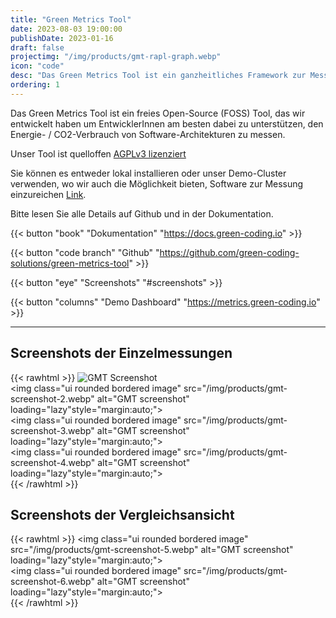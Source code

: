 ```yaml
---
title: "Green Metrics Tool"
date: 2023-08-03 19:00:00
publishDate: 2023-01-16
draft: false
projectimg: "/img/products/gmt-rapl-graph.webp"
icon: "code"
desc: "Das Green Metrics Tool ist ein ganzheitliches Framework zur Messung des Energie- / CO2-Verbrauchs Ihrer Anwendung."
ordering: 1
---
```


Das Green Metrics Tool ist ein freies Open-Source (FOSS) Tool, das wir entwickelt haben um EntwicklerInnen am besten dabei zu unterstützen, den Energie- / CO2-Verbrauch von Software-Architekturen zu messen.

Unser Tool ist quelloffen [AGPLv3 lizenziert](https://github.com/green-coding-solutions/green-metrics-tool/blob/main/LICENSE)

Sie können es entweder lokal installieren oder unser Demo-Cluster verwenden, wo wir auch die Möglichkeit bieten, Software zur Messung einzureichen [Link](https://metrics.green-coding.io/request.html).

Bitte lesen Sie alle Details auf Github und in der Dokumentation.

{{< button "book" "Dokumentation" "https://docs.green-coding.io" >}}

{{< button "code branch" "Github" "https://github.com/green-coding-solutions/green-metrics-tool" >}}

{{< button "eye" "Screenshots" "#screenshots" >}}

{{< button "columns" "Demo Dashboard" "https://metrics.green-coding.io" >}}

---

## Screenshots der Einzelmessungen

{{< rawhtml >}}
<img id="screenshots" class="ui rounded bordered image" src="/img/products/gmt-screenshot-1.webp" alt="GMT Screenshot" loading="lazy" style="margin:auto;">
<br>
<img class="ui rounded bordered image" src="/img/products/gmt-screenshot-2.webp" alt="GMT screenshot" loading="lazy"style="margin:auto;">
<br>
<img class="ui rounded bordered image" src="/img/products/gmt-screenshot-3.webp" alt="GMT screenshot" loading="lazy"style="margin:auto;">
<br>
<img class="ui rounded bordered image" src="/img/products/gmt-screenshot-4.webp" alt="GMT screenshot" loading="lazy"style="margin:auto;">
<br>
{{< /rawhtml >}}

## Screenshots der Vergleichsansicht
{{< rawhtml >}}
<img class="ui rounded bordered image" src="/img/products/gmt-screenshot-5.webp" alt="GMT screenshot" loading="lazy"style="margin:auto;">
<br>
<img class="ui rounded bordered image" src="/img/products/gmt-screenshot-6.webp" alt="GMT screenshot" loading="lazy"style="margin:auto;">
<br>
{{< /rawhtml >}}
